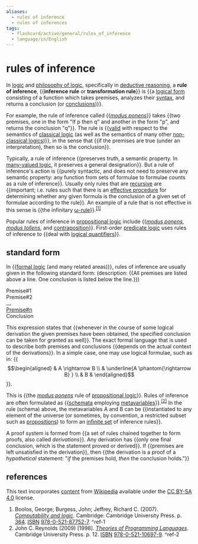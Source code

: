 ```yaml
---
aliases:
  - rules of inference
  - rules of inferences
tags:
  - flashcard/active/general/rules_of_inference
  - language/in/English
---
```


# rules of inference

In [logic](logic.md) and [philosophy of logic](philosophy%20of%20logic.md), specifically in [deductive reasoning](deductive%20reasoning.md), a __rule of inference__, {{__inference rule__ or __transformation rule__}} is {{a [logical form](logical%20form.md) consisting of a function which takes premises, analyzes their [syntax](syntax%20(logic).md), and returns a conclusion (or [conclusions](multiple-conclusion%20logic.md))}}. <!--SR:!2024-12-02,64,314!2024-10-21,27,274-->

For example, the rule of inference called {{_[modus ponens](modus%20ponens.md)_}} takes {{two premises, one in the form "If p then q" and another in the form "p", and returns the conclusion "q"}}. The rule is {{[valid](validity%20(logic).md) with respect to the semantics of [classical logic](classical%20logic.md) (as well as the semantics of many other [non-classical logics](non-classical%20logic.md))}}, in the sense that {{if the premises are true (under an interpretation), then so is the conclusion}}. <!--SR:!2024-12-28,71,274!2024-11-29,61,314!2024-10-23,31,274!2024-12-13,73,314-->

Typically, a rule of inference {{preserves truth, a semantic property. In [many-valued logic](many-valued%20logic.md), it preserves a general designation}}. But a rule of inference's action is {{purely syntactic, and does not need to preserve any semantic property: any function from sets of formulae to formulae counts as a rule of inference}}. Usually only rules that are [recursive](recursion.md) are {{important; i.e. rules such that there is an [effective procedure](effective%20method.md) for determining whether any given formula is the conclusion of a given set of formulae according to the rule}}. An example of a rule that is not effective in this sense is {{the infinitary [ω-rule](ω-consistent%20theory.md)}}.<sup>[\[1\]](#^ref-1)</sup> <!--SR:!2024-12-02,63,310!2024-10-26,34,274!2024-10-22,28,274!2024-12-03,54,254-->

Popular rules of inference in [propositional logic](propositional%20calculus.md) include {{_[modus ponens](modus%20ponens.md)_, _[modus tollens](modus%20tollens.md)_, and [contraposition](contraposition.md)}}. First-order [predicate logic](first-order%20logic.md) uses rules of inference to {{deal with [logical quantifiers](quantifier%20(logic).md)}}. <!--SR:!2024-12-05,58,274!2025-01-08,84,294-->

## standard form

In {{[formal logic](logic.md#formal%20logic) (and many related areas)}}, rules of inference are usually given in the following standard form: (description: {{All premises are listed above a line. One conclusion is listed below the line.}}) <!--SR:!2024-10-30,37,294!2024-12-11,71,314-->

Premise#1 <br/>
Premise#2 <br/>
__...__<br/>
<u>Premise#n</u> <br/>
Conclusion

This expression states that {{whenever in the course of some logical derivation the given premises have been obtained, the specified conclusion can be taken for granted as well}}. The exact formal language that is used to describe both premises and conclusions {{depends on the actual context of the derivations}}. In a simple case, one may use logical formulae, such as in: {{$$\begin{aligned} & A \rightarrow B \\ & \underline{A \phantom{\rightarrow B} } \\ & B & \end{aligned}$$}}. <!--SR:!2024-11-10,42,294!2024-11-02,38,294!2024-12-03,64,314-->

This is {{the _[modus ponens](modus%20ponens.md)_ rule of [propositional logic](propositional%20calculus.md)}}. Rules of inference are often formulated as {{[schemata](logical%20form.md) employing [metavariables](metavariable.md)}}.<sup>[\[2\]](#^ref-2)</sup> In the rule (schema) above, the metavariables A and B can be {{instantiated to any element of the universe (or sometimes, by convention, a restricted subset such as [propositions](proposition.md)) to form an [infinite set](infinite%20set.md) of inference rules}}. <!--SR:!2024-11-11,48,294!2024-10-23,29,274!2024-10-30,35,274-->

A proof system is formed from {{a set of rules chained together to form proofs, also called _derivations_}}. Any derivation has {{only one final conclusion, which is the statement proved or derived}}. If {{premises are left unsatisfied in the derivation}}, then {{the derivation is a proof of a _hypothetical_ statement: "_if_ the premises hold, _then_ the conclusion holds."}} <!--SR:!2024-12-12,72,314!2024-11-12,46,294!2024-11-28,60,310!2024-11-30,61,314-->

## references

This text incorporates [content](https://en.wikipedia.org/wiki/rules_of_inference) from [Wikipedia](Wikipedia.md) available under the [CC BY-SA 4.0](https://creativecommons.org/licenses/by-sa/4.0/) license.

1. Boolos, George; Burgess, John; Jeffrey, Richard C. (2007). [_Computability and logic_](https://archive.org/details/computabilitylog0000bool/page/364). Cambridge: Cambridge University Press. p. [364](https://archive.org/details/computabilitylog0000bool/page/364). [ISBN](ISBN.md) [978-0-521-87752-7](https://en.wikipedia.org/wiki/Special%3ABookSources/978-0-521-87752-7). <a id="^ref-1"></a>^ref-1
2. John C. Reynolds (2009) [1998]. [_Theories of Programming Languages_](https://books.google.com/books?id=2OwlTC4SOccC&pg=PA12). Cambridge University Press. p. 12. [ISBN](ISBN.md) [978-0-521-10697-9](https://en.wikipedia.org/wiki/Special%3ABookSources/978-0-521-10697-9). <a id="^ref-2"></a>^ref-2
